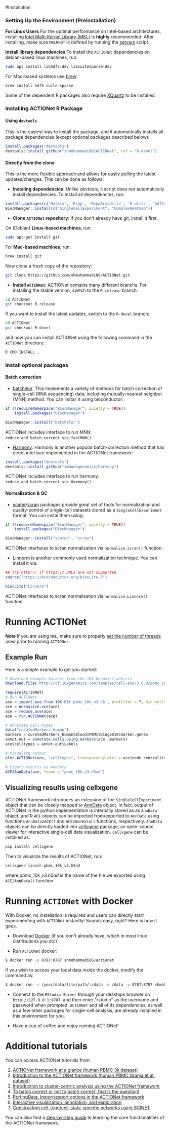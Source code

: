 #Installation

### Setting Up the Environment (Preinstallation)
**For Linux Users**
For the optimal performance on Intel-based architectures, installing [Intel Math Kernel Library (MKL)](https://software.intel.com/content/www/us/en/develop/articles/intel-math-kernel-library-intel-mkl-2020-install-guide.html) is **highly** recommended. After installing, make sure `MKLROOT` is defined by running the [setvars](https://software.intel.com/content/www/us/en/develop/documentation/using-configuration-file-for-setvars-sh/top.html) script.

**Install library dependencies**
To install the `ACTIONet` dependencies on debian-based linux machines, run:

```bash
sudo apt install libhdf5-dev libsuitesparse-dev
```

For Mac-based systems use [brew](https://brew.sh/):

```bash
brew install hdf5 suite-sparse
```
Some of the dependent R packages also require [XQuartz](https://www.xquartz.org) to be installed.

### Installing ACTIONet R Package

#### Using `devtools`
This is the easiest way to install the package, and it automatically installs all package dependencies (except optional packages described below):

```r
install.packages("devtools")
devtools::install_github("shmohammadi86/ACTIONet", ref = "R-devel")

```

#### Directly from the clone
This is the more flexible approach and allows for easily pulling the latest updates/changes. This can be done as follows:

* **Instaling dependencies**: Unlike devtools, `R` script does not automatically install dependencies. To install all dependencies, run:

```r
install.packages(c('Matrix', 'Rcpp', 'RcppArmadillo', 'R.utils', 'hdf5r', 'plotly', 'ggpubr', 'corrplot', 'wordcloud', 'threejs', 'RColorBrewer'))
BiocManager::install(c("SingleCellExperiment", "ComplexHeatmap"))
```

* **Clone `ACTIONet` repository**:
If you don't already have git, install it first.

On (Debian) **Linux-based  machines**, run:

```bash
sudo apt-get install git
```

For **Mac-based machines**, run:

```bash
brew install git
```

Now clone a fresh copy of the repository:

```bash
git clone https://github.com/shmohammadi86/ACTIONet.git
```


* **Install `ACTIONet`**:
ACTIONet contains many different branchs. For installing the stable version, switch to the `R-release` branch:

```bash
cd ACTIONet
git checkout R-release
```

If you want to install the latest updates, switch to the `R-devel` branch:

```bash
cd ACTIONet
git checkout R-devel
```

and now you can install ACTIONet using the following command in the `ACTIONet` directory:

```bash
R CMD INSTALL .
```

### Install optional packages
#### Batch correction
* [batchelor](https://bioconductor.org/packages/release/bioc/html/batchelor.html): This Implements a variety of methods for batch correction of single-cell (RNA sequencing) data, including mutually-nearest neighbor (MNN) method. You can install it using bioconductor:

```r
if (!requireNamespace("BiocManager", quietly = TRUE))
    install.packages("BiocManager")

BiocManager::install("batchelor")
```

ACTIONet includes interface to run MNN: `reduce.and.batch.correct.sce.fastMNN()`.


* [Harmony](https://github.com/immunogenomics/harmony): Harmony is another popular batch-correction method that has direct interface implemented in the ACTIONet framework:

```r
install.packages("devtools")
devtools::install_github("immunogenomics/harmony")
```

ACTIONet includes interface to run harmony: `reduce.and.batch.correct.sce.Harmony()`.


#### Normalization & QC
* [scater](http://bioconductor.org/packages/release/bioc/html/scater.html)/[scran](https://bioconductor.org/packages/release/bioc/html/scran.html) packages provide great set of tools for normalization and quality-control of single-cell datasets stored as a `SingleCellExperiment` format. You can instal them using:

```r
if (!requireNamespace("BiocManager", quietly = TRUE))
    install.packages("BiocManager")

BiocManager::install("scater", "scran")
```
ACTIONet interfaces to scran normalization via `normalize.scran()` function.

* [Linnorm](https://bioconductor.riken.jp/packages/3.4/bioc/html/Linnorm.html) is another commonly used normalization technique. You can install it via:

```r
## try http:// if https:// URLs are not supported
source("https://bioconductor.org/biocLite.R")

biocLite("Linnorm")

```


ACTIONet interfaces to scran normalization via `normalize.Linnorm()` function.



# Running ACTIONet
**Note** If you are using `MKL`, make sure to properly [set the number of threads](https://software.intel.com/content/www/us/en/develop/documentation/mkl-macos-developer-guide/top/managing-performance-and-memory/improving-performance-with-threading/techniques-to-set-the-number-of-threads.html) used prior to running `ACTIONet`.

## Example Run
Here is a simple example to get you started:

```r
# Download example dataset from the 10X Genomics website
download.file('http://cf.10xgenomics.com/samples/cell-exp/3.0.0/pbmc_10k_v3/pbmc_10k_v3_filtered_feature_bc_matrix.h5', 'pbmc_10k_v3.h5')

require(ACTIONet)
# Run ACTIONet
ace = import.ace.from.10X.h5('pbmc_10k_v3.h5', prefilter = T, min_cells_per_feat = 0.01, min_feats_per_cell = 1000)
ace = normalize.ace(ace)
ace = reduce.ace(ace)
ace = run.ACTIONet(ace)

# Annotate cell-types
data("curatedMarkers_human")
markers = curatedMarkers_human$Blood$PBMC$Ding2019$marker.genes
annot.out = annotate.cells.using.markers(ace, markers)
ace$celltypes = annot.out$Labels

# Visualize output
plot.ACTIONet(ace, "celltypes", transparency.attr = ace$node_centrality)

# Export results as AnnData
ACE2AnnData(ace, fname = "pbmc_10k_v3.h5ad")
```
## Visualizing results using cellxgene

ACTIONet framework introduces an extension of the `SingleCellExperiment` object that can be closely mapped to [AnnData](https://anndata.readthedocs.io/en/stable/index.html) object. In fact, output of ACTIONet in the python implementation is internally stored as as `AnnData` object, and R `ACE` objects can be imported from/exported to `AnnData` using functions `AnnData2ACE()` and `ACE2AnnData()` functions, respectively. `AnnData` objects can be directly loaded into [cellxgene](https://github.com/chanzuckerberg/cellxgene) package, an open-source viewer for interactive single-cell data visualization. `cellxgene` can be installed as:

```bash
pip install cellxgene

```

Then to visualize the results of ACTIONet, run:
```bash
cellxgene launch pbmc_10k_v3.h5ad
```

where *pbmc_10k_v3.h5ad* is the name of the file we exported using `ACE2AnnData()` function.


# Running `ACTIONet` with Docker

With Docker, no installation is required and users can directly start experimenting with `ACTIONet` instantly! Sounds easy, right? Here is how it goes.

* Download [Docker](https://store.docker.com/search?offering=community&type=edition) (if you don't already have, which in most linux distributions you do!)

* Run `ACTIONet` docker:

```bash
$ docker run -p 8787:8787 shmohammadi86/actionet
```
If you wish to access your local data inside the docker, modify the command as:

```bash
$ docker run -v /your/data/file/path/:/data -w /data -p 8787:8787 shmohammadi86/actionet
```

* Connect to the `RStudio Server` through your desktops browser on `http://127.0.0.1:8787`, and then enter "rstudio" as the username and password when prompted. `ACTIONet` and all of its dependencies, as well as a few other packages for single-cell analysis,  are already installed in this environment for you.

* Have a cup of coffee and enjoy running ACTIONet!


# Additional tutorials
You can access ACTIONet tutorials from:
1. [ACTIONet framework at a glance (human PBMC 3k dataset)](http://compbio.mit.edu/ACTIONet/tutorials/mini_intro.html)
2. [Introduction to the ACTIONet framework (human PBMC Granja et al. dataset)](http://compbio.mit.edu/ACTIONet/tutorials/intro.html)
3. [Introduction to cluster-centric analysis using the ACTIONet framework](http://compbio.mit.edu/ACTIONet/tutorials/clustering.html)
4. [To batch correct or not to batch correct, that is the question!](http://compbio.mit.edu/ACTIONet/tutorials/batch.html)
5. [PortingData: Import/export options in the ACTIONet framework](http://compbio.mit.edu/ACTIONet/tutorials/porting_data.html)
6. [Interactive visualization, annotation, and exploration](http://compbio.mit.edu/ACTIONet/tutorials/annotation.html)
7. [Constructing cell-type/cell-state-specific networks using SCINET](http://compbio.mit.edu/ACTIONet/tutorials/scinet.html)

You can also find a [step-by-step guide](http://compbio.mit.edu/ACTIONet/tutorials/guide.html) to learning the core functionalities of the ACTIONet framework.
